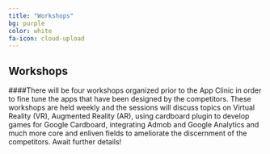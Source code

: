 ```yaml
---
title: "Workshops"
bg: purple
color: white
fa-icon: cloud-upload
---
```


## Workshops

####There will be four workshops organized prior to the App Clinic in order to fine tune the apps that have been designed by the competitors. These workshops are held weekly and the sessions will discuss topics on Virtual Reality (VR), Augmented Reality (AR), using cardboard plugin to develop games for Google Cardboard, integrating Admob and Google Analytics and much more core and enliven fields to ameliorate the discernment of the competitors. Await further details!

